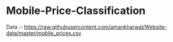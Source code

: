 # Mobile-Price-Classification

Data :- https://raw.githubusercontent.com/amankharwal/Website-data/master/mobile_prices.csv
